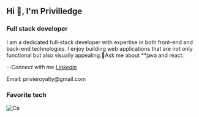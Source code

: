 
<h2 align="left" style="background">Hi 👋, I'm Privilledge</h2>
<h3 align="keft">Full stack developer</h3>
I am a dedicated full-stack developer with expertise in both front-end and back-end technologies. I enjoy building web applications that are not only functional but also visually appealing.💬Ask me about **java and react.
<p><i>--Connect with me <a href="">Linkedin</a></i><p>
<span>Email: privieroyalty@gmail.com</span>
<br>
<h3>Favorite tech</h3>

![Ca](https://github.com/privilledge/privilledge/assets/70237671/b3193928-6015-4b31-ac78-d5fb49b5cfcf)

